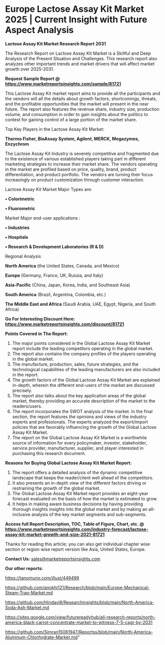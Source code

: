  # Europe Lactose Assay Kit Market 2025 | Current Insight with Future Aspect Analysis

<strong>Lactose Assay Kit Market Research Report 2031</strong>

The Research Report on Lactose Assay Kit Market is a Skillful and Deep Analysis of the Present Situation and Challenges. This research report also analyzes other important trends and market drivers that will affect market growth over 2025-2031.

<strong>Request Sample Report @ <a href=https://www.marketreportsinsights.com/sample/81721>https://www.marketreportsinsights.com/sample/81721</a></strong>

This Lactose Assay Kit market report aims to provide all the participants and the vendors will all the details about growth factors, shortcomings, threats, and the profitable opportunities that the market will present in the near future. The report also features the revenue share, industry size, production volume, and consumption in order to gain insights about the politics to contest for gaining control of a large portion of the market share.

Top Key Players in the Lactose Assay Kit Market:

<strong>Thermo Fisher, BioAssay System, Agilent, MERCK, Megazymes, Enzychrom</strong>

The Lactose Assay Kit Industry is severely competitive and fragmented due to the existence of various established players taking part in different marketing strategies to increase their market share. The vendors operating in the market are profiled based on price, quality, brand, product differentiation, and product portfolio. The vendors are turning their focus increasingly on product customization through customer interaction.

Lactose Assay Kit Market Major Types are:

<strong>• Colorimetric

• Fluorometric</strong>

Market Major end-user applications :

<strong>• Industries

• Hospitals

• Research & Development Laboratories (R & D)</strong>

Regional Analysis

</u><strong><b>North America</b></strong> (the United States, Canada, and Mexico)

<strong><b>Europe </b></strong>(Germany, France, UK, Russia, and Italy)

<strong><b>Asia-Pacific</b></strong> (China, Japan, Korea, India, and Southeast Asia)

<strong><b>South America</b></strong> (Brazil, Argentina, Colombia, etc.)

<strong><b>The Middle East and Africa</b></strong> (Saudi Arabia, UAE, Egypt, Nigeria, and South Africa)

<strong>Go For Interesting Discount Here: <a href=https://www.marketreportsinsights.com/discount/81721>https://www.marketreportsinsights.com/discount/81721</a></strong>

<strong>Points Covered in The Report:</strong>
<ol>
  <li>The major points considered in the Global Lactose Assay Kit Market report include the leading competitors operating in the global market.</li>
  <li>The report also contains the company profiles of the players operating in the global market.</li>
  <li>The manufacture, production, sales, future strategies, and the technological capabilities of the leading manufacturers are also included in the report.</li>
  <li>The growth factors of the Global Lactose Assay Kit Market are explained in-depth, wherein the different end-users of the market are discussed precisely.</li>
  <li>The report also talks about the key application areas of the global market, thereby providing an accurate description of the market to the readers/users.</li>
  <li>The report incorporates the SWOT analysis of the market. In the final section, the report features the opinions and views of the industry experts and professionals. The experts analyzed the export/import policies that are favorably influencing the growth of the Global Lactose Assay Kit Market.</li>
  <li>The report on the Global Lactose Assay Kit Market is a worthwhile source of information for every policymaker, investor, stakeholder, service provider, manufacturer, supplier, and player interested in purchasing this research document.</li>
</ol>
<strong>Reasons for Buying Global Lactose Assay Kit Market Report:</strong>

<ol>
  <li>The report offers a detailed analysis of the dynamic competitive landscape that keeps the reader/client well ahead of the competitors.</li>
  <li>It also presents an in-depth view of the different factors driving or restraining the growth of the global market.</li>
  <li>The Global Lactose Assay Kit Market report provides an eight-year forecast evaluated on the basis of how the market is estimated to grow.</li>
  <li>It helps in making aware business decisions by having providing thorough insights insights into the global market and by making an all-inclusive analysis of the key market segments and sub-segments.</li>
</ol>
<strong>Access full Report Description, TOC, Table of Figure, Chart, etc. @ <a href=https://www.marketreportsinsights.com/industry-forecast/lactose-assay-kit-market-growth-and-size-2021-81721>https://www.marketreportsinsights.com/industry-forecast/lactose-assay-kit-market-growth-and-size-2021-81721</a></strong>


Thanks for reading this article; you can also get individual chapter wise section or region wise report version like Asia, United States, Europe.

<strong>Contact Us:</strong>
sales@marketreportsinsights.com

<strong>Our other reports:</strong>

<a href=https://tanomuno.com/illust/449499>https://tanomuno.com/illust/449499</a>

<a href=https://github.com/anokhi121/Research/blob/main/Europe-Mechanical-Steam-Trap-Market.md>https://github.com/anokhi121/Research/blob/main/Europe-Mechanical-Steam-Trap-Market.md</a>

<a href=https://github.com/Hindavi8/Researchinsights/blob/main/North-America-Soda-Ash-Market.md>https://github.com/Hindavi8/Researchinsights/blob/main/North-America-Soda-Ash-Market.md</a>

<a href=https://sites.google.com/view/futurereadyhub/all-research-reports/north-america-black-carrot-concentrate-market-to-witness-7-5-cagr-by-2031>https://sites.google.com/view/futurereadyhub/all-research-reports/north-america-black-carrot-concentrate-market-to-witness-7-5-cagr-by-2031</a>

<a href=https://github.com/Simran15081947/Reportss/blob/main/North-America-Aluminum-Chlorhydrate-Market.md>https://github.com/Simran15081947/Reportss/blob/main/North-America-Aluminum-Chlorhydrate-Market.md</a>"
